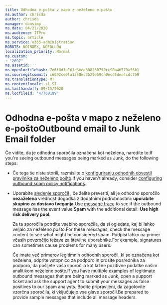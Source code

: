 ```yaml
---
title: Odhodna e-pošta v mapo z neželeno e-pošto
ms.author: chrisda
author: chrisda
manager: dansimp
ms.date: 04/21/2020
ms.audience: ITPro
ms.topic: article
ms.service: o365-administration
ROBOTS: NOINDEX, NOFOLLOW
localization_priority: Normal
ms.custom:
- "2697"
ms.assetid: ''
ms.openlocfilehash: 7e6f8d1a161d3eee398230750cc98a46579a56b1
ms.sourcegitcommit: c6692ce0fa1358ec3529e59ca0ecdfdea4cdc759
ms.translationtype: MT
ms.contentlocale: sl-SI
ms.lasthandoff: 09/15/2020
ms.locfileid: "47769199"
---
```

# <a name="outbound-email-to-junk-email-folder"></a><span data-ttu-id="ecd2f-102">Odhodna e-pošta v mapo z neželeno e-pošto</span><span class="sxs-lookup"><span data-stu-id="ecd2f-102">Outbound email to Junk Email folder</span></span>

<span data-ttu-id="ecd2f-103">Če vidite, da je odhodna sporočila označena kot neželena, naredite to:</span><span class="sxs-lookup"><span data-stu-id="ecd2f-103">If you're seeing outbound messages being marked as Junk, do the following steps:</span></span>

- <span data-ttu-id="ecd2f-104">Če tega še niste storili, razmislite o [konfiguriranju odhodnih obvestil pravilnika za neželeno pošto](https://docs.microsoft.com/microsoft-365/security/office-365-security/configure-the-outbound-spam-policy).</span><span class="sxs-lookup"><span data-stu-id="ecd2f-104">If you haven't already, consider [configuring outbound spam policy notifications](https://docs.microsoft.com/microsoft-365/security/office-365-security/configure-the-outbound-spam-policy).</span></span>

- <span data-ttu-id="ecd2f-105">Uporabite [sledenje sporočil](https://docs.microsoft.com/microsoft-365/security/office-365-security/message-trace-scc) , če želite preveriti, ali je odhodno sporočilo **nezaželena** vrednost dogodka z dodatnimi podrobnostmi: **uporabite skupino za dostavo tveganja**.</span><span class="sxs-lookup"><span data-stu-id="ecd2f-105">Use [message trace](https://docs.microsoft.com/microsoft-365/security/office-365-security/message-trace-scc) to see if the outbound message has the event value **Spam** with the additional detail: **Use high risk delivery pool**.</span></span>

  <span data-ttu-id="ecd2f-106">Za ta sporočila potrdite vsebino sporočila, da si ogledate, kaj bi lahko veljalo za neželeno pošto.</span><span class="sxs-lookup"><span data-stu-id="ecd2f-106">For these messages, check the message content to see what might be considered spam.</span></span> <span data-ttu-id="ecd2f-107">Podpisi lahko na primer včasih povzročijo težave za številne uporabnike.</span><span class="sxs-lookup"><span data-stu-id="ecd2f-107">For example, signatures can sometimes cause problems for many users.</span></span>

  <span data-ttu-id="ecd2f-108">Če imate več primerov legitimnih odhodnih sporočil, ki so označena kot neželena, odprite vstopnico za podporo in prosite posrednika za podporo, da pošljete vaša sporočila kot lažne pozitivne podatke našim analitikom neželene pošte.</span><span class="sxs-lookup"><span data-stu-id="ecd2f-108">If you have multiple examples of legitimate outbound messages that are being marked as Junk, open a support ticket and ask the support agent to submit your messages as false positives to our spam analysts.</span></span> <span data-ttu-id="ecd2f-109">Bodite pripravljeni, da zagotovite vzorčna sporočila, ki vključujejo vse glave sporočil.</span><span class="sxs-lookup"><span data-stu-id="ecd2f-109">Be prepared to provide sample messages that include all message headers.</span></span>
